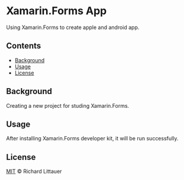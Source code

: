 # Xamarin.Forms App

Using Xamarin.Forms to create apple and android app.

## Contents

- [Background](#background)
- [Usage](#usage)
- [License](#license)

## Background

Creating a new project for studing Xamarin.Forms.

## Usage

After installing Xamarin.Forms developer kit, it will be run successfully.

## License

[MIT](LICENSE) © Richard Littauer
